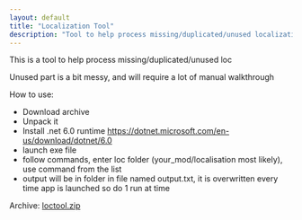```yaml
---
layout: default
title: "Localization Tool"
description: "Tool to help process missing/duplicated/unused localization files"
---
```


This is a tool to help process missing/duplicated/unused loc

Unused part is a bit messy, and will require a lot of manual walkthrough

How to use:
- Download archive
- Unpack it
- Install .net 6.0 runtime https://dotnet.microsoft.com/en-us/download/dotnet/6.0
- launch exe file
- follow commands, enter loc folder (your_mod/localisation most likely), use command from the list
- output will be in folder in file named output.txt, it is overwritten every time app is launched so do 1 run at time

Archive: [loctool.zip](../uploads/19aff295fad2a9e736f658e60168f653/loctool.zip)
